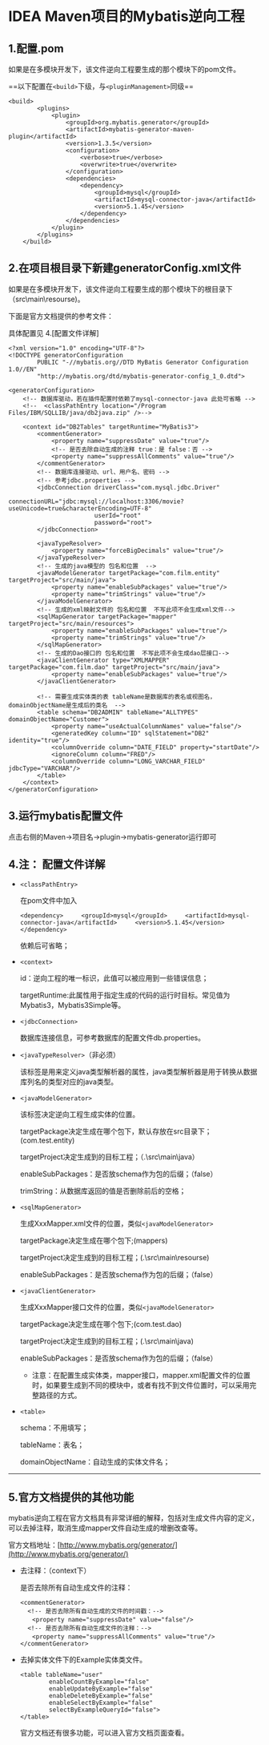 # IDEA Maven项目的Mybatis逆向工程

## 1.配置.pom

如果是在多模块开发下，该文件逆向工程要生成的那个模块下的pom文件。

==以下配置在`<build>`下级，与`<pluginManagement>`同级==

```
<build>
        <plugins>
            <plugin>
                <groupId>org.mybatis.generator</groupId>
                <artifactId>mybatis-generator-maven-plugin</artifactId>
                <version>1.3.5</version>
                <configuration>
                    <verbose>true</verbose>
                    <overwrite>true</overwrite>
                </configuration>
                <dependencies>
                    <dependency>
                        <groupId>mysql</groupId>
                        <artifactId>mysql-connector-java</artifactId>
                        <version>5.1.45</version>
                    </dependency>
                </dependencies>
            </plugin>
        </plugins>
    </build>
```

## 2.在项目根目录下新建generatorConfig.xml文件

如果是在多模块开发下，该文件逆向工程要生成的那个模块下的根目录下（src\main\resourse)。

下面是官方文档提供的参考文件：

具体配置见 4.[配置文件详解]

```
<?xml version="1.0" encoding="UTF-8"?>
<!DOCTYPE generatorConfiguration
        PUBLIC "-//mybatis.org//DTD MyBatis Generator Configuration 1.0//EN"
        "http://mybatis.org/dtd/mybatis-generator-config_1_0.dtd">

<generatorConfiguration>
    <!-- 数据库驱动，若在插件配置时依赖了mysql-connector-java 此处可省略 -->
    <!--  <classPathEntry location="/Program Files/IBM/SQLLIB/java/db2java.zip" />-->

    <context id="DB2Tables" targetRuntime="MyBatis3">
        <commentGenerator>
            <property name="suppressDate" value="true"/>
            <!-- 是否去除自动生成的注释 true：是 false：否 -->
            <property name="suppressAllComments" value="true"/>
        </commentGenerator>
        <!-- 数据库连接驱动、url、用户名、密码 -->
        <!-- 参考jdbc.properties -->
        <jdbcConnection driverClass="com.mysql.jdbc.Driver"
                        connectionURL="jdbc:mysql://localhost:3306/movie?useUnicode=true&characterEncoding=UTF-8"
                        userId="root"
                        password="root">
        </jdbcConnection>

        <javaTypeResolver>
            <property name="forceBigDecimals" value="true"/>
        </javaTypeResolver>
        <!-- 生成的java模型的 包名和位置  -->
        <javaModelGenerator targetPackage="com.film.entity" targetProject="src/main/java">
            <property name="enableSubPackages" value="true"/>
            <property name="trimStrings" value="true"/>
        </javaModelGenerator>
        <!-- 生成的xml映射文件的 包名和位置  不写此项不会生成xml文件-->
        <sqlMapGenerator targetPackage="mapper" targetProject="src/main/resources">
            <property name="enableSubPackages" value="true"/>
            <property name="trimStrings" value="true"/>
        </sqlMapGenerator>
        <!-- 生成的Dao接口的 包名和位置  不写此项不会生成dao层接口-->
        <javaClientGenerator type="XMLMAPPER" targetPackage="com.film.dao" targetProject="src/main/java">
            <property name="enableSubPackages" value="true"/>
        </javaClientGenerator>

        <!-- 需要生成实体类的表 tableName是数据库的表名或视图名，domainObjectName是生成后的类名  -->
        <table schema="DB2ADMIN" tableName="ALLTYPES" domainObjectName="Customer">
            <property name="useActualColumnNames" value="false"/>
            <generatedKey column="ID" sqlStatement="DB2" identity="true"/>
            <columnOverride column="DATE_FIELD" property="startDate"/>
            <ignoreColumn column="FRED"/>
            <columnOverride column="LONG_VARCHAR_FIELD" jdbcType="VARCHAR"/>
        </table>
    </context>
</generatorConfiguration>
```

## 3.运行mybatis配置文件

点击右侧的Maven->项目名->plugin->mybatis-generator运行即可

## 4.注： 配置文件详解

* `<classPathEntry>`

  在pom文件中加入

  `<dependency>
  ​    <groupId>mysql</groupId>
  ​    <artifactId>mysql-connector-java</artifactId>
  ​    <version>5.1.45</version>
   </dependency>`

  依赖后可省略；

* `<context>`

  id：逆向工程的唯一标识，此值可以被应用到一些错误信息；

  targetRuntime:此属性用于指定生成的代码的运行时目标。常见值为Mybatis3，Mybatis3Simple等。

* `<jdbcConnection>`

  数据库连接信息，可参考数据库的配置文件db.properties。

* `<javaTypeResolver>`（非必须）

  该标签是用来定义java类型解析器的属性，java类型解析器是用于转换从数据库列名的类型对应的java类型。

* `<javaModelGenerator>`

  该标签决定逆向工程生成实体的位置。

  targetPackage决定生成在哪个包下，默认存放在src目录下；(com.test.entity)

  targetProject决定生成到的目标工程；（.\src\main\java）

  enableSubPackages：是否放schema作为包的后缀；（false）

  trimString：从数据库返回的值是否删除前后的空格；

* `<sqlMapGenerator>`

  生成XxxMapper.xml文件的位置，类似`<javaModelGenerator>`

  targetPackage决定生成在哪个包下;(mappers)

  targetProject决定生成到的目标工程；(.\src\main\resourse)

  enableSubPackages：是否放schema作为包的后缀；（false）

* `<javaClientGenerator>`

  生成XxxMapper接口文件的位置，类似`<javaModelGenerator>`

  targetPackage决定生成在哪个包下;(com.test.dao)

  targetProject决定生成到的目标工程；(.\src\main\java)

  enableSubPackages：是否放schema作为包的后缀；（false）

  * 注意：在配置生成实体类，mapper接口，mapper.xml配置文件的位置时，如果要生成到不同的模块中，或者有找不到文件位置时，可以采用完整路径的方式。

* `<table>`

  schema：不用填写；

  tableName：表名；

  domainObjectName：自动生成的实体文件名；

------

## 5.官方文档提供的其他功能

mybatis逆向工程在官方文档具有非常详细的解释，包括对生成文件内容的定义，可以去掉注释，取消生成mapper文件自动生成的增删改查等。

官方文档地址：[http://www.mybatis.org/generator/](http://www.mybatis.org/generator/)

* 去注释：（context下）

  是否去除所有自动生成文件的注释：

  ```
  <commentGenerator>
  	<!-- 是否去除所有自动生成的文件的时间戳：-->
  　　<property name="suppressDate" value="false"/>
  	<!-- 是否去除所有自动生成文件的注释：-->
  　　<property name="suppressAllComments" value="true"/>
  </commentGenerator>
  ```

* 去掉实体文件下的Example实体类文件。

  ```
  <table tableName="user"
          enableCountByExample="false"
          enableUpdateByExample="false"
          enableDeleteByExample="false"
          enableSelectByExample="false"
          selectByExampleQueryId="false">
  </table>
  ```

  官方文档还有很多功能，可以进入官方文档页面查看。


